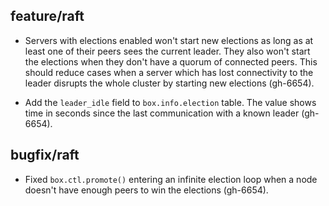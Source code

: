 ## feature/raft

* Servers with elections enabled won't start new elections as long as at least
  one of their peers sees the current leader. They also won't start the elections
  when they don't have a quorum of connected peers. This should reduce cases
  when a server which has lost connectivity to the leader disrupts the whole
  cluster by starting new elections (gh-6654).

* Add the `leader_idle` field to `box.info.election` table. The value shows time
  in seconds since the last communication with a known leader (gh-6654).

## bugfix/raft

* Fixed `box.ctl.promote()` entering an infinite election loop when a node
  doesn't have enough peers to win the elections (gh-6654).
